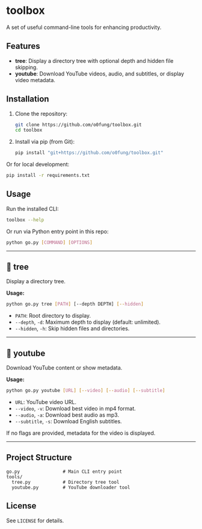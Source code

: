 
# toolbox

A set of useful command-line tools for enhancing productivity.

## Features

- **tree**: Display a directory tree with optional depth and hidden file skipping.
- **youtube**: Download YouTube videos, audio, and subtitles, or display video metadata.

## Installation

1. Clone the repository:
	```sh
	git clone https://github.com/o0fung/toolbox.git
	cd toolbox
	```
2. Install via pip (from Git):
	```sh
	pip install "git+https://github.com/o0fung/toolbox.git"
	```

Or for local development:
```sh
pip install -r requirements.txt
```

## Usage

Run the installed CLI:
```sh
toolbox --help
```

Or run via Python entry point in this repo:
```sh
python go.py [COMMAND] [OPTIONS]
```


---

## 🚩 tree

Display a directory tree.

**Usage:**
```sh
python go.py tree [PATH] [--depth DEPTH] [--hidden]
```

- `PATH`: Root directory to display.
- `--depth`, `-d`: Maximum depth to display (default: unlimited).
- `--hidden`, `-h`: Skip hidden files and directories.

---

## 🚩 youtube

Download YouTube content or show metadata.

**Usage:**
```sh
python go.py youtube [URL] [--video] [--audio] [--subtitle]
```

- `URL`: YouTube video URL.
- `--video`, `-v`: Download best video in mp4 format.
- `--audio`, `-a`: Download best audio as mp3.
- `--subtitle`, `-s`: Download English subtitles.

If no flags are provided, metadata for the video is displayed.

---

## Project Structure

```
go.py                # Main CLI entry point
tools/
  tree.py            # Directory tree tool
  youtube.py         # YouTube downloader tool
```

## License

See `LICENSE` for details.
